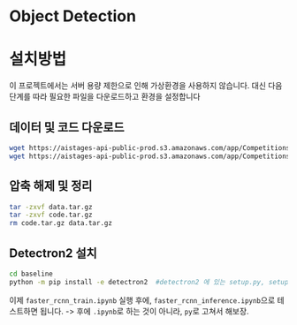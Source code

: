 # Object Detection 

# 설치방법

이 프로젝트에서는 서버 용량 제한으로 인해 가상환경을 사용하지 않습니다. 대신 다음 단계를 따라 필요한 파일을 다운로드하고 환경을 설정합니다

## 데이터 및 코드 다운로드
```bash
wget https://aistages-api-public-prod.s3.amazonaws.com/app/Competitions/000325/data/data.tar.gz
wget https://aistages-api-public-prod.s3.amazonaws.com/app/Competitions/000325/data/20240902115340/code.tar.gz
```
## 압축 해제 및 정리
```bash
tar -zxvf data.tar.gz
tar -zxvf code.tar.gz
rm code.tar.gz data.tar.gz
```
## Detectron2 설치
```bash
cd baseline
python -m pip install -e detectron2  #detectron2 에 있는 setup.py, setup.cfg를 이용하여 필요한 패키지들을 자동으로 다운받아줍니다.
```

이제 `faster_rcnn_train.ipynb` 실행 후에, `faster_rcnn_inference.ipynb`으로 테스트하면 됩니다.
-> 후에 `.ipynb`로 하는 것이 아니라, `py`로 고쳐서 해보장.
